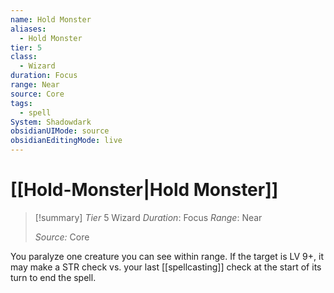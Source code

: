 ```yaml
---
name: Hold Monster
aliases:
  - Hold Monster
tier: 5
class:
  - Wizard
duration: Focus
range: Near
source: Core
tags:
  - spell
System: Shadowdark
obsidianUIMode: source
obsidianEditingMode: live
---
```

# [[Hold-Monster|Hold Monster]]

>[!summary]
> *Tier* 5
> Wizard
> *Duration*: Focus
> *Range*: Near
> 
> *Source:* Core

You paralyze one creature you can see within range. If the target is LV 9+, it may make a STR check vs. your last [[spellcasting]] check at the start of its turn to end the spell.



